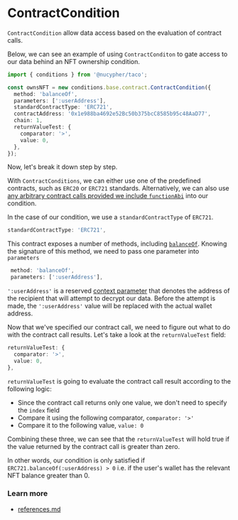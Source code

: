 # ContractCondition

`ContractCondition` allow data access based on the evaluation of contract calls.

Below, we can see an example of using  `ContractConditon` to gate access to our data behind an NFT ownership condition.&#x20;

```typescript
import { conditions } from '@nucypher/taco';

const ownsNFT = new conditions.base.contract.ContractCondition({
  method: 'balanceOf',
  parameters: [':userAddress'],
  standardContractType: 'ERC721',
  contractAddress: '0x1e988ba4692e52Bc50b375bcC8585b95c48AaD77',
  chain: 1,
  returnValueTest: {
    comparator: '>',
    value: 0,
  },
});

```

Now, let's break it down step by step.

With `ContractConditions`, we can either use one of the predefined contracts, such as `ERC20` or `ERC721` standards. Alternatively, we can also use [any arbitrary contract calls provided we include `functionAbi`](use-custom-contract-calls.md) into our condition.

In the case of our condition, we use a `standardContractType` of `ERC721`.&#x20;

```typescript
standardContractType: 'ERC721',
```

This contract exposes a number of methods, including [`balanceOf`](https://docs.openzeppelin.com/contracts/5.x/api/token/erc721#IERC721-balanceOf-address-). Knowing the signature of this method, we need to pass one parameter into `parameters`

```typescript
 method: 'balanceOf',
 parameters: [':userAddress'],
```

`':userAddress'` is a reserved [context parameter](https://app.gitbook.com/o/R2meumXNNad4y1B10iL7/s/WosjlL4zUGUMlcMfuSAp/\~/changes/274/app-development/threshold-access-control-tac/conditions/context-and-context-parameters) that denotes the address of the recipient that will attempt to decrypt our data. Before the attempt is made, the `':userAddress'` value will be replaced with the actual wallet address.

Now that we've specified our contract call, we need to figure out what to do with the contract call results. Let's take a look at the `returnValueTest` field:

```typescript
returnValueTest: {
  comparator: '>',
  value: 0,
},
```

`returnValueTest` is going to evaluate the contract call result according to the following logic:

* Since the contract call returns only one value, we don't need to specify the `index` field
* Compare it using the following comparator, `comparator: '>'`
* Compare it to the following value, `value: 0`

Combining these three, we can see that the `returnValueTest` will hold true if the value returned by the contract call is greater than zero.

In other words, our condition is only satisfied if  `ERC721.balanceOf(:userAddress) > 0` i.e. if the user's wallet has the relevant NFT balance greater than 0.&#x20;

### Learn more

* [references.md](../../references.md "mention")

